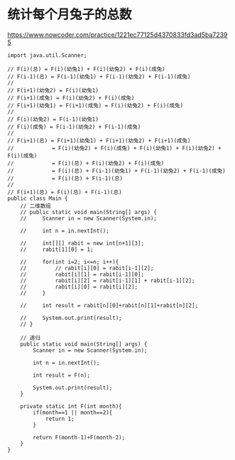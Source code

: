 # 统计每个月兔子的总数
https://www.nowcoder.com/practice/1221ec77125d4370833fd3ad5ba72395

    import java.util.Scanner;
    
    // F(i)(总) = F(i)(幼兔1) + F(i)(幼兔2) + F(i)(成兔)
    // F(i-1)(总) = F(i-1)(幼兔1) + F(i-1)(幼兔2) + F(i-1)(成兔)
    //
    // F(i+1)(幼兔2) = F(i)(幼兔1)
    // F(i+1)(成兔) = F(i)(幼兔2) + F(i)(成兔)
    // F(i+1)(幼兔1) = F(i+1)(成兔) = F(i)(幼兔2) + F(i)(成兔)
    //
    // F(i)(幼兔2) = F(i-1)(幼兔1)
    // F(i)(成兔) = F(i-1)(幼兔2) + F(i-1)(成兔)
    //
    // F(i+1)(总) = F(i+1)(幼兔1) + F(i+1)(幼兔2) + F(i+1)(成兔)
    //            = F(i)(幼兔2) + F(i)(成兔) + F(i)(幼兔1) + F(i)(幼兔2) + F(i)(成兔)
    //            = F(i)(总) + F(i)(幼兔2) + F(i)(成兔)
    //            = F(i)(总) + F(i-1)(幼兔1) + F(i-1)(幼兔2) + F(i-1)(成兔)
    //            = F(i)(总) + F(i-1)(总)
    //
    // F(i+1)(总) = F(i)(总) + F(i-1)(总)
    public class Main {
        // 二维数组
        // public static void main(String[] args) {
        //     Scanner in = new Scanner(System.in);
    
        //     int n = in.nextInt();
    
        //     int[][] rabit = new int[n+1][3];
        //     rabit[1][0] = 1;
    
        //     for(int i=2; i<=n; i++){
        //         // rabit[i][0] = rabit[i-1][2];
        //         rabit[i][1] = rabit[i-1][0];
        //         rabit[i][2] = rabit[i-1][1] + rabit[i-1][2];
        //         rabit[i][0] = rabit[i][2];
        //     }
    
        //     int result = rabit[n][0]+rabit[n][1]+rabit[n][2];
    
        //     System.out.print(result);
        // }
    
        // 递归
        public static void main(String[] args) {
            Scanner in = new Scanner(System.in);
    
            int n = in.nextInt();
    
            int result = F(n);
    
            System.out.print(result);
        }
    
        private static int F(int month){
            if(month==1 || month==2){
                return 1;
            }
                
            return F(month-1)+F(month-2);
        }
    }
    


